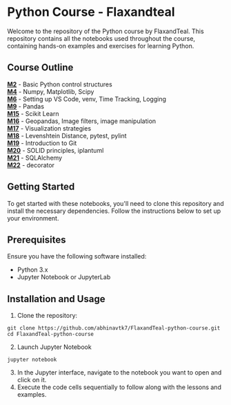 # Python Course - Flaxandteal
Welcome to the repository of the Python course by FlaxandTeal. This repository contains all the notebooks used throughout the course, containing hands-on examples and exercises for learning Python.

## Course Outline
[**M2**](M2_Basic_control_structures.ipynb) - Basic Python control structures  <br />
[**M4**](M4_A_New_Treatment_for_Arthritis.ipynb) - Numpy, Matplotlib, Scipy  <br />
[**M6**](M6_Latency.ipynb) - Setting up VS Code, venv, Time Tracking, Logging  <br />
[**M9**](M9_Dealing_with_Data_pandas.ipynb) - Pandas  <br />
[**M15**](M15_Basic_Learning.ipynb) - Scikit Learn  <br />
[**M16**](M16_Wreckognition.ipynb) - Geopandas, Image filters, image manipulation <br />
[**M17**](M17_Preparing_for_an_Audience.ipynb) - Visualization strategies <br />
[**M18**](M18_Words_Apart.ipynb) - Levenshtein Distance, pytest, pylint <br />
[**M19**](M19_intro_to_git.ipynb) - Introduction to Git  <br />
[**M20**](M20_Knitting_Patterns.ipynb) - SOLID principles, iplantuml <br /> 
[**M21**](M21_Alchemy_A_Sequel.ipynb) - SQLAlchemy  <br />
[**M22**](M22_A_Magnum_of_Opera.ipynb) - decorator  <br />

## Getting Started
To get started with these notebooks, you'll need to clone this repository and install the necessary dependencies. Follow the instructions below to set up your environment.

## Prerequisites
Ensure you have the following software installed:

- Python 3.x
- Jupyter Notebook or JupyterLab

## Installation and Usage
1. Clone the repository:
```
git clone https://github.com/abhinavtk7/FlaxandTeal-python-course.git
cd FlaxandTeal-python-course
```
2. Launch Jupyter Notebook
```
jupyter notebook
```
3. In the Jupyter interface, navigate to the notebook you want to open and click on it.
4. Execute the code cells sequentially to follow along with the lessons and examples.
